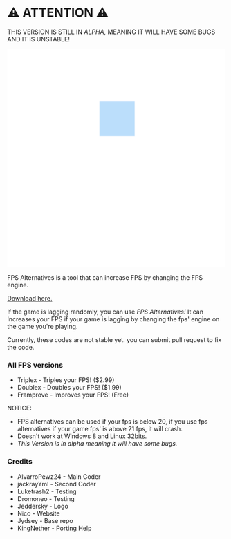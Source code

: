 # ⚠️ ATTENTION ⚠️
THIS VERSION IS STILL IN *ALPHA,* MEANING IT WILL HAVE SOME BUGS AND IT IS UNSTABLE!

![FPS Alternatives logo](bin/20240617_165636.png)

FPS Alternatives is a tool that can increase FPS by changing the FPS engine.

[Download here.](http://paste.ubuntu.com/108037)

If the game is lagging randomly, you can use *FPS Alternatives!*
It can Increases your FPS if your game is lagging by changing the fps' engine on the game you're playing.

Currently, these codes are not stable yet. you can submit pull request to fix the code.

### All FPS versions
- Triplex - Triples your FPS! ($2.99)
- Doublex - Doubles your FPS! ($1.99)
- Framprove - Improves your FPS! (Free)

NOTICE:
- FPS alternatives can be used if your fps is below 20, if you use fps alternatives if your game fps' is above 21 fps, it will crash.
- Doesn't work at Windows 8 and Linux 32bits.
- *This Version is in alpha meaning it will have some bugs.*

### Credits
- AlvarroPewz24 - Main Coder
- jackrayYml - Second Coder
- Luketrash2 - Testing
- Dromoneo - Testing
- Jeddersky - Logo
- Nico - Website
- Jydsey - Base repo
- KingNether - Porting Help
